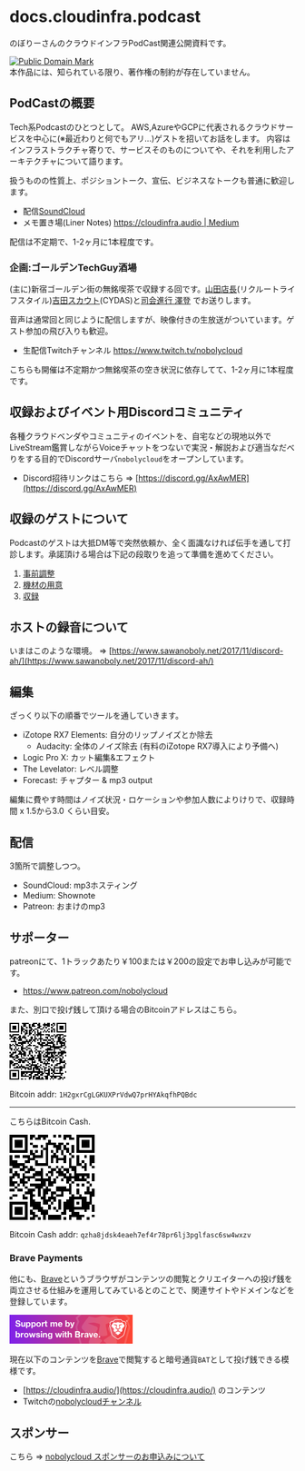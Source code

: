 # docs.cloudinfra.podcast

のぼりーさんのクラウドインフラPodCast関連公開資料です。

<p>
<a rel="license" href="http://creativecommons.org/publicdomain/mark/1.0/">
<img src="http://i.creativecommons.org/p/mark/1.0/88x31.png"
     style="border-style: none;" alt="Public Domain Mark" />
</a>
<br />
本作品には、知られている限り、著作権の制約が存在していません。
</p>

## PodCastの概要

Tech系Podcastのひとつとして。
AWS,AzureやGCPに代表されるクラウドサービスを中心に(※最近わりと何でもアリ...)ゲストを招いてお話をします。
内容はインフラストラクチャ寄りで、サービスそのものについてや、それを利用したアーキテクチャについて語ります。

扱うものの性質上、ポジショントーク、宣伝、ビジネスなトークも普通に歓迎します。

- 配信[SoundCloud](https://soundcloud.com/cloudinfra_podcast_ja)
- メモ置き場(Liner Notes) [https://cloudinfra.audio | Medium ](https://cloudinfra.audio)

配信は不定期で、1-2ヶ月に1本程度です。

### 企画:ゴールデンTechGuy酒場

(主に)新宿ゴールデン街の無銘喫茶で収録する回です。[山田店長](https://twitter.com/nii_yan)(リクルートライフスタイル)[吉田スカウト](https://twitter.com/yoshidashingo)(CYDAS)と[司会進行 澤登](https://twitter.com/sawanoboly) でお送りします。

音声は通常回と同じように配信しますが、映像付きの生放送がついています。ゲスト参加の飛び入りも歓迎。

- 生配信Twitchチャンネル https://www.twitch.tv/nobolycloud

こちらも開催は不定期かつ無銘喫茶の空き状況に依存してて、1-2ヶ月に1本程度です。

## 収録およびイベント用Discordコミュニティ

各種クラウドベンダやコミュニティのイベントを、自宅などの現地以外でLiveStream鑑賞しながらVoiceチャットをつないで実況・解説および適当なだべりをする目的でDiscordサーバ`nobolycloud`をオープンしています。

- Discord招待リンクはこちら => [https://discord.gg/AxAwMER](https://discord.gg/AxAwMER)


## 収録のゲストについて

Podcastのゲストは大抵DM等で突然依頼か、全く面識なければ伝手を通して打診します。承諾頂ける場合は下記の段取りを追って準備を進めてください。

1. [事前調整](./for_guest/10_Preconditioning.md)
1. [機材の用意](./for_guest/20_Equipments.md)
1. [収録](./for_guest/30_Recording.md)


## ホストの録音について

いまはこのような環境。 => [https://www.sawanoboly.net/2017/11/discord-ah/](https://www.sawanoboly.net/2017/11/discord-ah/)

## 編集

ざっくり以下の順番でツールを通していきます。

- iZotope RX7 Elements: 自分のリップノイズとか除去
  - Audacity: 全体のノイズ除去 (有料のiZotope RX7導入により予備へ)
- Logic Pro X: カット編集&エフェクト
- The Levelator: レベル調整
- Forecast: チャプター & mp3 output

編集に費やす時間はノイズ状況・ロケーションや参加人数によりけりで、収録時間 x 1.5から3.0 くらい目安。

## 配信

3箇所で調整しつつ。

- SoundCloud: mp3ホスティング
- Medium: Shownote
- Patreon: おまけのmp3

## サポーター

patreonにて、1トラックあたり￥100または￥200の設定でお申し込みが可能です。

- https://www.patreon.com/nobolycloud

また、別口で投げ銭して頂ける場合のBitcoinアドレスはこちら。

![Bitcoin](./_images/1H2gxrCgLGKUXPrVdwQ7prHYAkqfhPQBdc.png)

Bitcoin addr: `1H2gxrCgLGKUXPrVdwQ7prHYAkqfhPQBdc`

----

こちらはBitcoin Cash.

![Bitcoin Cash](./_images/qzha8jdsk4eaeh7ef4r78pr6lj3pglfasc6sw4wxzv.png)

Bitcoin Cash addr: `qzha8jdsk4eaeh7ef4r78pr6lj3pglfasc6sw4wxzv`

### Brave Payments

他にも、[Brave](https://brave.com/clo953)というブラウザがコンテンツの閲覧とクリエイターへの投げ銭を両立させる仕組みを運用してみているとのことで、関連サイトやドメインなどを登録しています。

[![Bitcoin Cash](./_images/switch_banner_3.png)](https://brave.com/clo953)

現在以下のコンテンツを[Brave](https://brave.com/clo953)で閲覧すると暗号通貨`BAT`として投げ銭できる模様です。

- [https://cloudinfra.audio/](https://cloudinfra.audio/) のコンテンツ
- Twitchの[nobolycloudチャンネル](https://www.twitch.tv/nobolycloud)

## スポンサー

こちら => [nobolycloud スポンサーのお申込みについて](./Sponsor.md)
